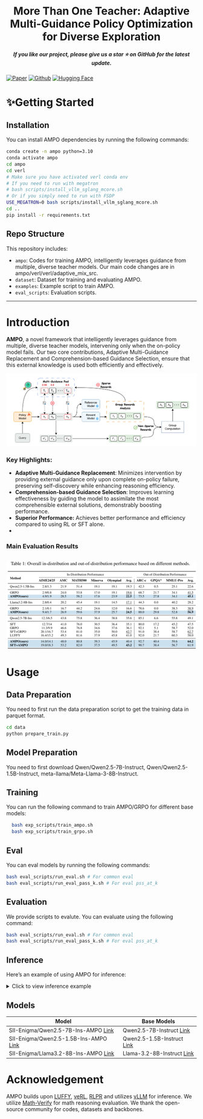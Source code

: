 <h1 align="center"> More Than One Teacher: Adaptive Multi-Guidance Policy Optimization for Diverse Exploration</h1>

<h5 align="center"> If you like our project, please give us a star ⭐ on GitHub for the latest update.</h5>

[![Paper](https://img.shields.io/badge/paper-A42C25?style=for-the-badge&logo=arxiv&logoColor=white)](https://arxiv.org/abs/2510.02227) [![Github](https://img.shields.io/badge/AMPO-000000?style=for-the-badge&logo=github&logoColor=000&logoColor=white)](https://github.com/SII-Enigma/AMPO)   [![Hugging Face](https://img.shields.io/badge/AMPO-fcd022?style=for-the-badge&logo=huggingface&logoColor=000)](https://huggingface.co/SII-Enigma)


# ✨Getting Started

## Installation

You can install AMPO dependencies by running the following commands:
```bash
conda create -n ampo python=3.10
conda activate ampo
cd ampo
cd verl
# Make sure you have activated verl conda env
# If you need to run with megatron
# bash scripts/install_vllm_sglang_mcore.sh
# Or if you simply need to run with FSDP
USE_MEGATRON=0 bash scripts/install_vllm_sglang_mcore.sh
cd ..
pip install -r requirements.txt
```

## Repo Structure

This repository includes:

- `ampo`: Codes for training AMPO, intelligently leverages guidance from multiple, diverse teacher models. Our main code changes are in ampo/verl/verl/adaptive_mix_src.
- `dataset`: Dataset for training and evaluating AMPO. 
- `examples`: Example script to train AMPO.
- `eval_scripts`: Evaluation scripts.

---

# Introduction

**AMPO**, a novel framework that intelligently leverages guidance from multiple, diverse teacher models, intervening only when the on-policy model fails. Our two core contributions, Adaptive Multi-Guidance Replacement and Comprehension-based Guidance Selection, ensure that this external knowledge is used both efficiently and effectively.

![overview](./figures/AMPO_framework.png)

### Key Highlights:
- **Adaptive Multi-Guidance Replacement**: Minimizes intervention by providing external guidance only upon complete on-policy failure, preserving self-discovery while enhancing reasoning efficiency.
- **Comprehension-based Guidance Selection**: Improves learning effectiveness by guiding the model to assimilate the most comprehensible external solutions, demonstrably boosting performance.
- **Superior Performance:** Achieves better performance and efficiency compared to using RL or SFT alone.
- 
### Main Evaluation Results
![overview](./figures/main_results.png)
---

# Usage

## Data Preparation
You need to first run the data preparation script to get the training data in parquet format.
```bash
cd data
python prepare_train.py
```

## Model Preparation
You need to first download Qwen/Qwen2.5-7B-Instruct, Qwen/Qwen2.5-1.5B-Instruct, meta-llama/Meta-Llama-3-8B-Instruct. 

## Training
You can run the following command to train AMPO/GRPO for different base models:

```bash
  bash exp_scripts/train_ampo.sh
  bash exp_scripts/train_grpo.sh
```

## Eval
You can eval models by running the following commands:
```bash
bash eval_scripts/run_eval.sh # For common eval
bash eval_scripts/run_eval_pass_k.sh # For eval pss_at_k
```
## Evaluation
We provide scripts to evalute. You can evaluate using the following command:

```bash
bash eval_scripts/run_eval.sh # For common eval
bash eval_scripts/run_eval_pass_k.sh # For eval pss_at_k
```

## Inference

Here’s an example of using AMPO for inference:

<details>
<summary>Click to view inference example</summary>

```python
from transformers import AutoTokenizer
from vllm import LLM, SamplingParams

model_path="SII-Enigma/Qwen2.5-7B-Ins-AMPO"

question = "which number is larger? 9.11 or 9.9?"

tokenizer = AutoTokenizer.from_pretrained(model_path)
messages = [{"role": "user", "content": question}]
chat = tokenizer.apply_chat_template(messages, tokenize=False, add_generation_prompt=True)

llm = LLM(model=model_path)
params = SamplingParams(temperature=0.6, max_tokens=8192)
outputs = llm.generate([chat], params)
print(outputs[0].outputs[0].text)
```

</details>

## Models

| **Model** | **Base Models** |
|-----------|----------------|
| SII-Enigma/Qwen2.5-7B-Ins-AMPO  [Link](https://huggingface.co/SII-Enigma/Qwen2.5-7B-Ins-AMPO) | Qwen2.5-7B-Instruct  [Link](https://huggingface.co/Qwen/Qwen2.5-7B-Instruct) |
| SII-Enigma/Qwen2.5-1.5B-Ins-AMPO  [Link](https://huggingface.co/SII-Enigma/Qwen2.5-1.5B-Ins-AMPO) | Qwen2.5-1.5B-Instruct  [Link](https://huggingface.co/Qwen/Qwen2.5-7B-Instruct) |
| SII-Enigma/Llama3.2-8B-Ins-AMPO  [Link](https://huggingface.co/SII-Enigma/Llama3.2-8B-Ins-AMPO) | Llama-3.2-8B-Instruct  [Link](https://modelscope.cn/models/voidful/Llama-3.2-8B-Instruct) |

# Acknowledgement

AMPO builds upon [LUFFY](https://github.com/ElliottYan/LUFFY), [veRL](https://github.com/volcengine/verl), [RLPR](https://github.com/OpenBMB/RLPR) and utilizes [vLLM](https://github.com/vllm-project/vllm) for inference. We utilize [Math-Verify](https://github.com/huggingface/Math-Verify) for math reasoning evaluation. We thank the open-source community for codes, datasets and backbones.
